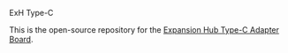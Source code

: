 ExH Type-C


This is the open-source repository for the [Expansion Hub Type-C Adapter Board](https://www.tindie.com/products/doubledip/expansion-hub-type-c-adapter/).
